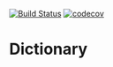 [![Build Status](https://travis-ci.org/Daaamir2/Dictionary.svg?branch=master)](hhttps://travis-ci.org/Daaamir2/Dictionary)
[![codecov](https://codecov.io/gh/Daaamir2/Dictionary/branch/master/graph/badge.svg)](https://codecov.io/gh/Daaamir2/Dictionary)

# Dictionary